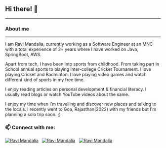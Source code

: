 ## Hi there! 👋

***

### About me
***

I am Ravi Mandalia, currently working as a Software Engineer at an MNC with a total experience of 3+ years where I have worked on Java, SpringBoot, AWS.

Apart from tech, I have been into sports from childhood. From taking part in School annual sports to playing inter-college Cricket Tournament. I love playing Cricket and Badminton. I love playing video games and watch different kind of sports in my free time.

I enjoy reading articles on personal development & financial literacy. I usually read blogs or watch YouTube videos about the same.

I enjoy my time when I'm travelling and discover new places and talking to the locals. I recently went to Goa, Rajasthan(2022) with my friends but I'm planning a solo trip soon. ;)

### 📫 Connect with me:
<a href="https://www.linkedin.com/in/ravi-mandalia-14b218138/" target="_blank"><img align="center" src="https://img.shields.io/badge/LinkedIn-0077B5?style=for-the-badge&logo=linkedin&logoColor=white" alt="Ravi Mandalia"/></a>
&nbsp;
<a href="https://twitter.com/iravimandalia" target="_blank"><img align="center" src="https://img.shields.io/badge/Twitter-1DA1F2?style=for-the-badge&logo=twitter&logoColor=white" alt="Ravi Mandalia"/></a>
&nbsp;
<a href="https://www.instagram.com/iravimandalia/" target="_blank"><img align="center" src="https://img.shields.io/badge/Instagram-E4405F?style=for-the-badge&logo=instagram&logoColor=white" alt="Ravi Mandalia"/></a>

<!--
**iravimandalia/iravimandalia** is a ✨ _special_ ✨ repository because its `README.md` (this file) appears on your GitHub profile.

Here are some ideas to get you started:

- 🔭 I’m currently working on ...
- 🌱 I’m currently learning ...
- 👯 I’m looking to collaborate on ...
- 🤔 I’m looking for help with ...
- 💬 Ask me about ...
- 📫 How to reach me: ...
- 😄 Pronouns: ...
- ⚡ Fun fact: ...
-->
